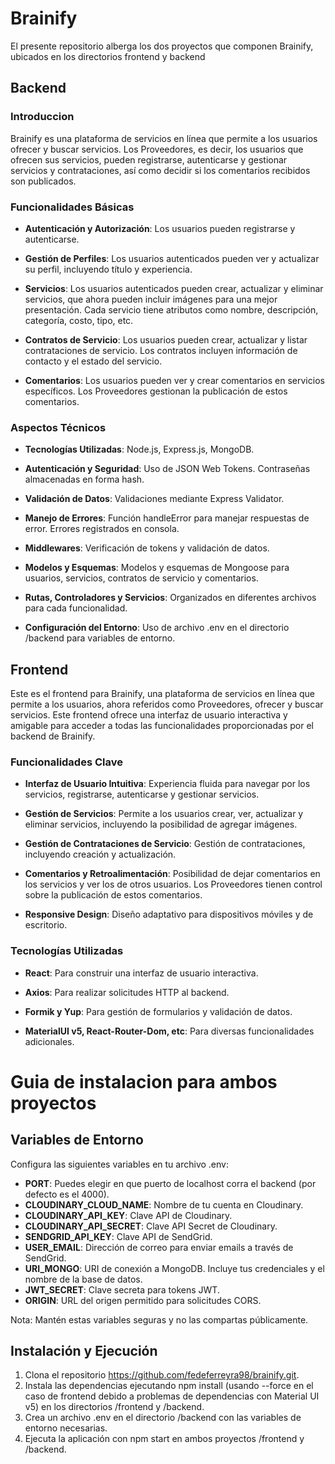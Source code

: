 # Brainify

El presente repositorio alberga los dos proyectos que componen Brainify, ubicados en los directorios frontend y backend

## Backend

### Introduccion
Brainify es una plataforma de servicios en línea que permite a los usuarios ofrecer y buscar servicios. Los Proveedores, es decir, los usuarios que ofrecen sus servicios, pueden registrarse, autenticarse y gestionar servicios y contrataciones, así como decidir si los comentarios recibidos son publicados.

### Funcionalidades Básicas
- **Autenticación y Autorización**: Los usuarios pueden registrarse y autenticarse.

- **Gestión de Perfiles**: Los usuarios autenticados pueden ver y actualizar su perfil, incluyendo título y experiencia.

- **Servicios**: Los usuarios autenticados pueden crear, actualizar y eliminar servicios, que ahora pueden incluir imágenes para una mejor presentación. Cada servicio tiene atributos como nombre, descripción, categoría, costo, tipo, etc.

- **Contratos de Servicio**: Los usuarios pueden crear, actualizar y listar contrataciones de servicio. Los contratos incluyen información de contacto y el estado del servicio.

- **Comentarios**: Los usuarios pueden ver y crear comentarios en servicios específicos. Los Proveedores gestionan la publicación de estos comentarios.

### Aspectos Técnicos
- **Tecnologías Utilizadas**: Node.js, Express.js, MongoDB.

- **Autenticación y Seguridad**: Uso de JSON Web Tokens. Contraseñas almacenadas en forma hash.

- **Validación de Datos**: Validaciones mediante Express Validator.

- **Manejo de Errores**: Función handleError para manejar respuestas de error. Errores registrados en consola.

- **Middlewares**: Verificación de tokens y validación de datos.

- **Modelos y Esquemas**: Modelos y esquemas de Mongoose para usuarios, servicios, contratos de servicio y comentarios.

- **Rutas, Controladores y Servicios**: Organizados en diferentes archivos para cada funcionalidad.

- **Configuración del Entorno**: Uso de archivo .env en el directorio /backend para variables de entorno.

## Frontend

Este es el frontend para Brainify, una plataforma de servicios en línea que permite a los usuarios, ahora referidos como Proveedores, ofrecer y buscar servicios. Este frontend ofrece una interfaz de usuario interactiva y amigable para acceder a todas las funcionalidades proporcionadas por el backend de Brainify.

### Funcionalidades Clave

- **Interfaz de Usuario Intuitiva**: Experiencia fluida para navegar por los servicios, registrarse, autenticarse y gestionar servicios.

- **Gestión de Servicios**: Permite a los usuarios crear, ver, actualizar y eliminar servicios, incluyendo la posibilidad de agregar imágenes.

- **Gestión de Contrataciones de Servicio**: Gestión de contrataciones, incluyendo creación y actualización.

- **Comentarios y Retroalimentación**: Posibilidad de dejar comentarios en los servicios y ver los de otros usuarios. Los Proveedores tienen control sobre la publicación de estos comentarios.

- **Responsive Design**: Diseño adaptativo para dispositivos móviles y de escritorio.

### Tecnologías Utilizadas

- **React**: Para construir una interfaz de usuario interactiva.

- **Axios**: Para realizar solicitudes HTTP al backend.

- **Formik y Yup**: Para gestión de formularios y validación de datos.

- **MaterialUI v5, React-Router-Dom, etc**: Para diversas funcionalidades adicionales.

# Guia de instalacion para ambos proyectos
## Variables de Entorno
Configura las siguientes variables en tu archivo .env:

- **PORT**: Puedes elegir en que puerto de localhost corra el backend (por defecto es el 4000).
- **CLOUDINARY_CLOUD_NAME**: Nombre de tu cuenta en Cloudinary.
- **CLOUDINARY_API_KEY**: Clave API de Cloudinary.
- **CLOUDINARY_API_SECRET**: Clave API Secret de Cloudinary.
- **SENDGRID_API_KEY**: Clave API de SendGrid.
- **USER_EMAIL**: Dirección de correo para enviar emails a través de SendGrid.
- **URI_MONGO**: URI de conexión a MongoDB. Incluye tus credenciales y el nombre de la base de datos.
- **JWT_SECRET**: Clave secreta para tokens JWT.
- **ORIGIN**: URL del origen permitido para solicitudes CORS.

Nota: Mantén estas variables seguras y no las compartas públicamente.

## Instalación y Ejecución
1. Clona el repositorio https://github.com/fedeferreyra98/brainify.git.
2. Instala las dependencias ejecutando npm install (usando --force en el caso de frontend debido a problemas de dependencias con Material UI v5) en los directorios /frontend y /backend.
3. Crea un archivo .env en el directorio /backend con las variables de entorno necesarias.
4. Ejecuta la aplicación con npm start en ambos proyectos /frontend y /backend.
